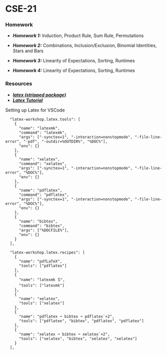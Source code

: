 # CSE-21

### **Homework**

- **_Homework 1:_** Induction, Product Rule, Sum Rule, Permutations

- **_Homework 2:_** Combinations, Inclusion/Exclusion, Binomial Identities, Stars and Bars

- **_Homework 3:_** Linearity of Expectations, Sorting, Runtimes

- **_Homework 4:_** Linearity of Expectations, Sorting, Runtimes

### **Resources**

- [**_latex (stripped package)_**](https://www.tug.org/mactex/morepackages.html)
- [**_Latex Tutorial_**](https://www.overleaf.com/learn/latex/Learn_LaTeX_in_30_minutes)

Setting up Latex for VSCode

```
  "latex-workshop.latex.tools": [
    {
      "name": "latexmk",
      "command": "latexmk",
      "args": ["-synctex=1", "-interaction=nonstopmode", "-file-line-error", "-pdf", "-outdir=%OUTDIR%", "%DOC%"],
      "env": {}
    },
    {
      "name": "xelatex",
      "command": "xelatex",
      "args": ["-synctex=1", "-interaction=nonstopmode", "-file-line-error", "%DOC%"],
      "env": {}
    },
    {
      "name": "pdflatex",
      "command": "pdflatex",
      "args": ["-synctex=1", "-interaction=nonstopmode", "-file-line-error", "%DOC%"],
      "env": {}
    },
    {
      "name": "bibtex",
      "command": "bibtex",
      "args": ["%DOCFILE%"],
      "env": {}
    }
  ],

  "latex-workshop.latex.recipes": [
    {
      "name": "pdfLaTeX",
      "tools": ["pdflatex"]
    },
    {
      "name": "latexmk 🔃",
      "tools": ["latexmk"]
    },
    {
      "name": "xelatex",
      "tools": ["xelatex"]
    },
    {
      "name": "pdflatex ➞ bibtex ➞ pdflatex`×2",
      "tools": ["pdflatex", "bibtex", "pdflatex", "pdflatex"]
    },
    {
      "name": "xelatex ➞ bibtex ➞ xelatex`×2",
      "tools": ["xelatex", "bibtex", "xelatex", "xelatex"]
    }
  ],
```
